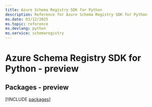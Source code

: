 ```yaml
---
title: Azure Schema Registry SDK for Python
description: Reference for Azure Schema Registry SDK for Python
ms.date: 03/12/2025
ms.topic: reference
ms.devlang: python
ms.service: schemaregistry
---
```

# Azure Schema Registry SDK for Python - preview
## Packages - preview
[!INCLUDE [packages](schema-registry-index.md)]